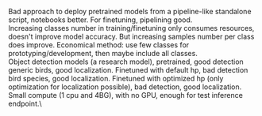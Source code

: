 Bad approach to deploy pretrained models from a pipeline-like standalone script, notebooks better. For finetuning, pipelining good. \
Increasing classes number in training/finetuning only consumes resources, doesn't improve model accuracy. But increasing samples number per class does improve. Economical method: use few classes for prototyping/development, then maybe include all classes.\
Object detection models (a research model), pretrained, good detection generic birds, good localization. Finetuned with default hp, bad detection bird species, good localization. Finetuned with optimized hp (only optimization for localization possible), bad detection, good localization.\
Small compute (1 cpu and 4BG), with no GPU, enough for test inference endpoint.\